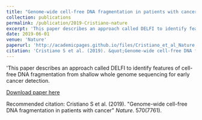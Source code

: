 ```yaml
---
title: "Genome-wide cell-free DNA fragmentation in patients with cancer"
collection: publications
permalink: /publication/2019-Cristiano-nature
excerpt: 'This paper describes an approach called DELFI to identify features of cell-free DNA fragmentation from shallow whole genome sequencing for early cancer detection.'
date: 2019-06-01
venue: 'Nature'
paperurl: 'http://academicpages.github.io/files/Cristiano_et_al_Nature.pdf'
citation: 'Cristiano S et al. (2019). &quot;Genome-wide cell-free DNA fragmentation in patients with cancer.&quot; <i>Nature 1</i>. 570(7761).'
---
```


'This paper describes an approach called DELFI to identify features of cell-free DNA fragmentation from shallow whole genome sequencing for early cancer detection.

[Download paper here](http://rscharpf.github.io/files/Cristiano_et_al_Nature.pdf)

Recommended citation: Cristiano S et al. (2019). "Genome-wide cell-free DNA fragmentation in patients with cancer" <i>Nature</i>. 570(7761).

